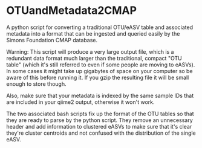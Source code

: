 # OTUandMetadata2CMAP
A python script for converting a traditional OTU/eASV table and associated metadata into a format that can be ingested and queried easily by the Simons Foundation CMAP database.

Warning: This script will produce a very large output file, which is a redundant data format much larger than the traditional, compact "OTU table" (which it's still referred to even if some people are moving to eASVs). In some cases it might take up gigabytes of space on your computer so be aware of this before running it. If you gzip the resulting file it will be small enough to store though.

Also, make sure that your metadata is indexed by the same sample IDs that are included in your qiime2 output, otherwise it won't work.

The two associated bash scripts fix up the format of the OTU tables so that they are ready to parse by the python script. They remove an unnecessary header and add information to clustered eASVs to make sure that it's clear they're cluster centroids and not confused with the distribution of the single eASV.
